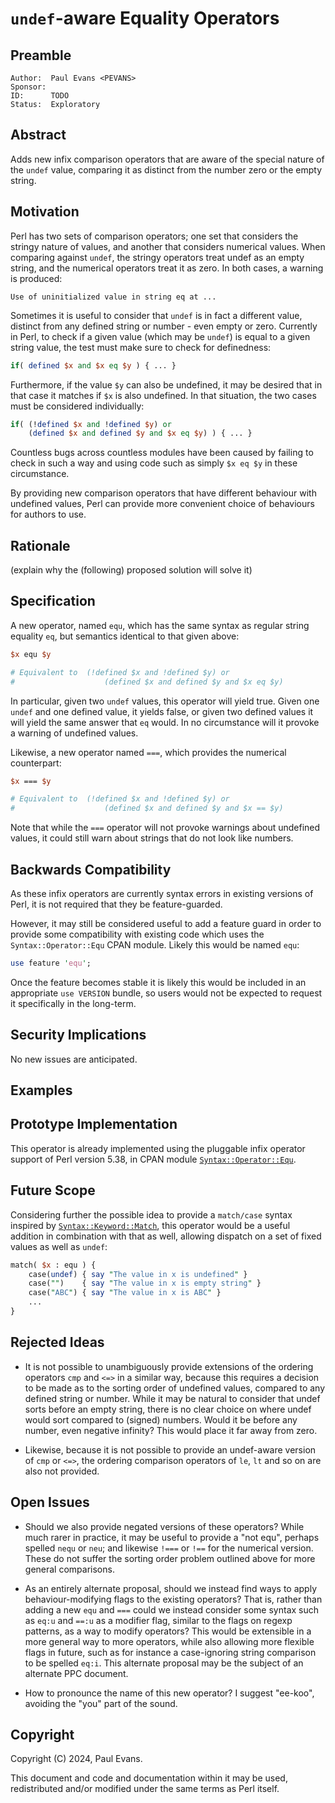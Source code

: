 # `undef`-aware Equality Operators

## Preamble

    Author:  Paul Evans <PEVANS>
    Sponsor:
    ID:      TODO
    Status:  Exploratory

## Abstract

Adds new infix comparison operators that are aware of the special nature of the `undef` value, comparing it as distinct from the number zero or the empty string.

## Motivation

Perl has two sets of comparison operators; one set that considers the stringy nature of values, and another that considers numerical values. When comparing against `undef`, the stringy operators treat undef as an empty string, and the numerical operators treat it as zero. In both cases, a warning is produced:

```
Use of uninitialized value in string eq at ...
```

Sometimes it is useful to consider that `undef` is in fact a different value, distinct from any defined string or number - even empty or zero. Currently in Perl, to check if a given value (which may be `undef`) is equal to a given string value, the test must make sure to check for definedness:

```perl
if( defined $x and $x eq $y ) { ... }
```

Furthermore, if the value `$y` can also be undefined, it may be desired that in that case it matches if `$x` is also undefined. In that situation, the two cases must be considered individually:

```perl
if( (!defined $x and !defined $y) or
    (defined $x and defined $y and $x eq $y) ) { ... }
```

Countless bugs across countless modules have been caused by failing to check in such a way and using code such as simply `$x eq $y` in these circumstance.

By providing new comparison operators that have different behaviour with undefined values, Perl can provide more convenient choice of behaviours for authors to use.

## Rationale

(explain why the (following) proposed solution will solve it)

## Specification

A new operator, named `equ`, which has the same syntax as regular string equality `eq`, but semantics identical to that given above:

```perl
$x equ $y

# Equivalent to  (!defined $x and !defined $y) or 
#                    (defined $x and defined $y and $x eq $y)
```

In particular, given two `undef` values, this operator will yield true. Given one `undef` and one defined value, it yields false, or given two defined values it will yield the same answer that `eq` would. In no circumstance will it provoke a warning of undefined values.

Likewise, a new operator named `===`, which provides the numerical counterpart:

```perl
$x === $y

# Equivalent to  (!defined $x and !defined $y) or 
#                    (defined $x and defined $y and $x == $y)
```

Note that while the `===` operator will not provoke warnings about undefined values, it could still warn about strings that do not look like numbers.

## Backwards Compatibility

As these infix operators are currently syntax errors in existing versions of Perl, it is not required that they be feature-guarded.

However, it may still be considered useful to add a feature guard in order to provide some compatibility with existing code which uses the `Syntax::Operator::Equ` CPAN module. Likely this would be named `equ`:

```perl
use feature 'equ';
```

Once the feature becomes stable it is likely this would be included in an appropriate `use VERSION` bundle, so users would not be expected to request it specifically in the long-term.

## Security Implications

No new issues are anticipated.

## Examples

## Prototype Implementation

This operator is already implemented using the pluggable infix operator support of Perl version 5.38, in CPAN module [`Syntax::Operator::Equ`](https://metacpan.org/pod/Syntax::Operator::Equ).

## Future Scope

Considering further the possible idea to provide a `match/case` syntax inspired by [`Syntax::Keyword::Match`](https://metacpan.org/pod/Syntax::Keyword::Match), this operator would be a useful addition in combination with that as well, allowing dispatch on a set of fixed values as well as `undef`:

```perl
match( $x : equ ) {
    case(undef) { say "The value in x is undefined" }
    case("")    { say "The value in x is empty string" }
    case("ABC") { say "The value in x is ABC" }
    ...
}
```

## Rejected Ideas

* It is not possible to unambiguously provide extensions of the ordering operators `cmp` and `<=>` in a similar way, because this requires a decision to be made as to the sorting order of undefined values, compared to any defined string or number. While it may be natural to consider that undef sorts before an empty string, there is no clear choice on where undef would sort compared to (signed) numbers. Would it be before any number, even negative infinity? This would place it far away from zero.

* Likewise, because it is not possible to provide an undef-aware version of `cmp` or `<=>`, the ordering comparison operators of `le`, `lt` and so on are also not provided.

## Open Issues

* Should we also provide negated versions of these operators? While much rarer in practice, it may be useful to provide a "not equ", perhaps spelled `nequ` or `neu`; and likewise `!===` or `!==` for the numerical version. These do not suffer the sorting order problem outlined above for more general comparisons.

* As an entirely alternate proposal, should we instead find ways to apply behaviour-modifying flags to the existing operators? That is, rather than adding a new `equ` and `===` could we instead consider some syntax such as `eq:u` and `==:u` as a modifier flag, similar to the flags on regexp patterns, as a way to modify operators? This would be extensible in a more general way to more operators, while also allowing more flexible flags in future, such as for instance a case-ignoring string comparison to be spelled `eq:i`. This alternate proposal may be the subject of an alternate PPC document.

* How to pronounce the name of this new operator? I suggest "ee-koo", avoiding the "you" part of the sound.

## Copyright

Copyright (C) 2024, Paul Evans.

This document and code and documentation within it may be used, redistributed and/or modified under the same terms as Perl itself.
